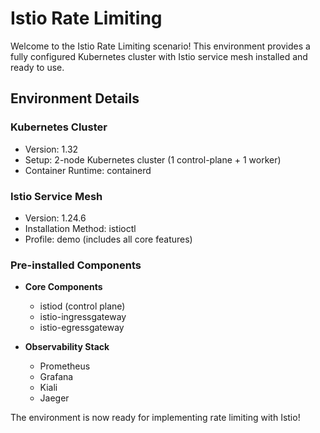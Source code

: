 # Istio Rate Limiting

Welcome to the Istio Rate Limiting scenario! This environment provides a fully configured Kubernetes cluster with Istio service mesh installed and ready to use.

## Environment Details

### Kubernetes Cluster
- Version: 1.32
- Setup: 2-node Kubernetes cluster (1 control-plane + 1 worker)
- Container Runtime: containerd

### Istio Service Mesh
- Version: 1.24.6
- Installation Method: istioctl
- Profile: demo (includes all core features)

### Pre-installed Components
- **Core Components**
  - istiod (control plane)
  - istio-ingressgateway
  - istio-egressgateway

- **Observability Stack**
  - Prometheus
  - Grafana
  - Kiali
  - Jaeger

The environment is now ready for implementing rate limiting with Istio! 